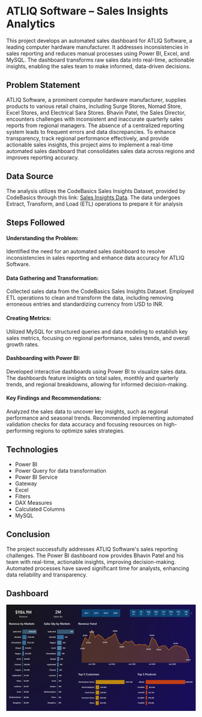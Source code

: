 
# ATLIQ Software – Sales Insights Analytics

This project develops an automated sales dashboard for ATLIQ Software, a leading computer hardware manufacturer. It addresses inconsistencies in sales reporting and reduces manual processes using Power BI, Excel, and MySQL. The dashboard transforms raw sales data into real-time, actionable insights, enabling the sales team to make informed, data-driven decisions.


## Problem Statement
ATLIQ Software, a prominent computer hardware manufacturer, supplies products to various retail chains, including Surge Stores, Nomad Store, Excel Stores, and Electrical Sara Stores. Bhavin Patel, the Sales Director, encounters challenges with inconsistent and inaccurate quarterly sales reports from regional managers. The absence of a centralized reporting system leads to frequent errors and data discrepancies. To enhance transparency, track regional performance effectively, and provide actionable sales insights, this project aims to implement a real-time automated sales dashboard that consolidates sales data across regions and improves reporting accuracy.
## Data Source
The analysis utilizes the CodeBasics Sales Insights Dataset, provided by CodeBasics through this link: [Sales Insights Data](https://codebasics.io/resources/sales-insights-data-analysis-project). The data undergoes Extract, Transform, and Load (ETL) operations to prepare it for analysis
## Steps Followed

#### Understanding the Problem:
Identified the need for an automated sales dashboard to resolve inconsistencies in sales reporting and enhance data accuracy for ATLIQ Software.

#### Data Gathering and Transformation:
Collected sales data from the CodeBasics Sales Insights Dataset. Employed ETL operations to clean and transform the data, including removing erroneous entries and standardizing currency from USD to INR.

#### Creating Metrics:
Utilized MySQL for structured queries and data modeling to establish key sales metrics, focusing on regional performance, sales trends, and overall growth rates.

#### Dashboarding with Power BI:
Developed interactive dashboards using Power BI to visualize sales data. The dashboards feature insights on total sales, monthly and quarterly trends, and regional breakdowns, allowing for informed decision-making.

#### Key Findings and Recommendations:
Analyzed the sales data to uncover key insights, such as regional performance and seasonal trends. Recommended implementing automated validation checks for data accuracy and focusing resources on high-performing regions to optimize sales strategies.
## Technologies
* Power BI
* Power Query for data transformation
* Power BI Service
* Gateway
* Excel
* Filters
* DAX Measures
* Calculated Columns
* MySQL
## Conclusion
The project successfully addresses ATLIQ Software's sales reporting challenges. The Power BI dashboard now provides Bhavin Patel and his team with real-time, actionable insights, improving decision-making. Automated processes have saved significant time for analysts, enhancing data reliability and transparency.
## Dashboard
![Sales Dashboard](https://github.com/bwadhwa0387/Sales-Analytics/raw/main/Sales_Dashboard_1.png)